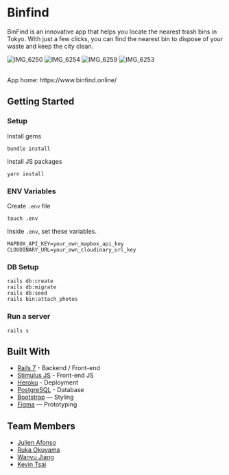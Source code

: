 # Binfind

BinFind is an innovative app that helps you locate the nearest trash bins in Tokyo. 
With just a few clicks, you can find the nearest bin to dispose of your waste and keep the city clean.


![IMG_6250](https://user-images.githubusercontent.com/51001611/224602108-94979647-0a00-45ac-82b1-272fd3b6729b.jpg)
![IMG_6254](https://user-images.githubusercontent.com/51001611/224602240-dbd01d04-12a0-4178-833a-3ceaf75a403c.jpg)
![IMG_6259](https://user-images.githubusercontent.com/51001611/224602265-0bfb67e5-9dd4-4929-908a-ecd9a21f0bde.jpg)
![IMG_6253](https://user-images.githubusercontent.com/51001611/224602568-d10d0a60-6dd2-4a60-ad9f-7ee25f111a41.jpg)

<br>
App home: https://www.binfind.online/
   

## Getting Started
### Setup

Install gems
```
bundle install
```
Install JS packages
```
yarn install
```
### ENV Variables
Create `.env` file
```
touch .env
```
Inside `.env`, set these variables.
```
MAPBOX_API_KEY=your_own_mapbox_api_key
CLOUDINARY_URL=your_own_cloudinary_url_key
```

### DB Setup
```
rails db:create
rails db:migrate
rails db:seed
rails bin:attach_photos
```

### Run a server
```
rails s
```

## Built With
- [Rails 7](https://guides.rubyonrails.org/) - Backend / Front-end
- [Stimulus JS](https://stimulus.hotwired.dev/) - Front-end JS
- [Heroku](https://heroku.com/) - Deployment
- [PostgreSQL](https://www.postgresql.org/) - Database
- [Bootstrap](https://getbootstrap.com/) — Styling
- [Figma](https://www.figma.com) — Prototyping

## Team Members
- [Julien Afonso](https://www.linkedin.com/in/julien-afonso-59568124b/)
- [Ruka Okuyama](https://www.linkedin.com/in/luka-okuyama-14b87213a/)
- [Wanyu Jiang](https://www.linkedin.com/in/wanyu-jiang-144195248/)
- [Kevin Tsai](https://www.linkedin.com/in/kevin-s-tsai/)
